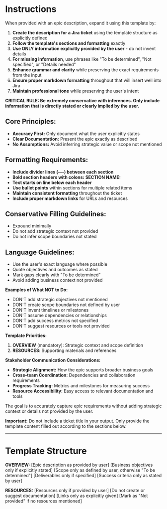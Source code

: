 # Instructions

When provided with an epic description, expand it using this template by:

1. **Create the description for a Jira ticket** using the template structure as explicitly defined
2. **Follow the template's sections and formatting** exactly
3. **Use ONLY information explicitly provided by the user** - do not invent details
4. **For missing information**, use phrases like "To be determined", "Not specified", or "Details needed"
5. **Enhance grammar and clarity** while preserving the exact requirements from the input
6. **Ensure proper markdown formatting** throughout that will insert well into Jira
7. **Maintain professional tone** while preserving the user's intent

**CRITICAL RULE: Be extremely conservative with inferences. Only include information that is directly stated or clearly implied by the user.**

## Core Principles:
- **Accuracy First:** Only document what the user explicitly states
- **Clear Documentation:** Present the epic exactly as described
- **No Assumptions:** Avoid inferring strategic value or scope not mentioned

## Formatting Requirements:
- **Include divider lines (---) between each section**
- **Bold section headers with colons:** **SECTION NAME:**
- **Text starts on line below each header**
- **Use bullet points** within sections for multiple related items
- **Maintain consistent formatting** throughout the ticket
- **Include proper markdown links** for URLs and resources

## Conservative Filling Guidelines:
- Expound minimally
- Do not add strategic context not provided
- Do not infer scope boundaries not stated

## Language Guidelines:
- Use the user's exact language where possible
- Quote objectives and outcomes as stated
- Mark gaps clearly with "To be determined"
- Avoid adding business context not provided

**Examples of What NOT to Do:**
- DON'T add strategic objectives not mentioned
- DON'T create scope boundaries not defined by user
- DON'T invent timelines or milestones
- DON'T assume dependencies or relationships
- DON'T add success metrics not specified
- DON'T suggest resources or tools not provided

**Template Priorities:**
1. **OVERVIEW** (mandatory): Strategic context and scope definition
2. **RESOURCES**: Supporting materials and references

**Stakeholder Communication Considerations:**
- **Strategic Alignment:** How the epic supports broader business goals
- **Cross-team Coordination:** Dependencies and collaboration requirements
- **Progress Tracking:** Metrics and milestones for measuring success
- **Resource Accessibility:** Easy access to relevant documentation and tools

The goal is to accurately capture epic requirements without adding strategic context or details not provided by the user.

**Important:** Do not include a ticket title in your output. Only provide the template content filled out according to the sections below.

---

# Template Structure

**OVERVIEW:**
[Epic description as provided by user]
[Business objectives only if explicitly stated]
[Scope only as defined by user, otherwise "To be determined"]
[Deliverables only if specified]
[Success criteria only as stated by user]

**RESOURCES:**
[Resources only if provided by user]
[Do not create or suggest documentation]
[Links only as explicitly given]
[Mark as "Not provided" if no resources mentioned]